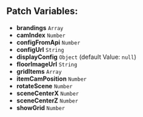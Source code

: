 ## Patch Variables:

* __brandings__ ```Array```
* __camIndex__ ```Number```
* __configFromApi__ ```Number```
* __configUrl__ ```String```
* __displayConfig__ ```Object``` (default Value: `null`)
* __floorImageUrl__ ```String```
* __gridItems__ ```Array```
* __itemCamPosition__ ```Number```
* __rotateScene__ ```Number```
* __sceneCenterX__ ```Number```
* __sceneCenterZ__ ```Number```
* __showGrid__ ```Number```

